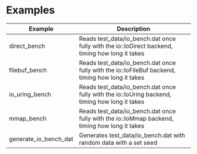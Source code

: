 # Examples

| Example                  | Description                                                                                      |
| ------------------------ | ------------------------------------------------------------------------------------------------ |
| direct_bench             | Reads test_data/io_bench.dat once fully with the io::IoDirect backend, timing how long it takes  |
| filebuf_bench            | Reads test_data/io_bench.dat once fully with the io::IoFileBuf backend, timing how long it takes |
| io_uring_bench           | Reads test_data/io_bench.dat once fully with the io::IoUring backend, timing how long it takes   |
| mmap_bench               | Reads test_data/io_bench.dat once fully with the io::IoMmap backend, timing how long it takes    |
| generate_io_bench_dat    | Generates test_data/io_bench.dat with random data with a set seed                                |
